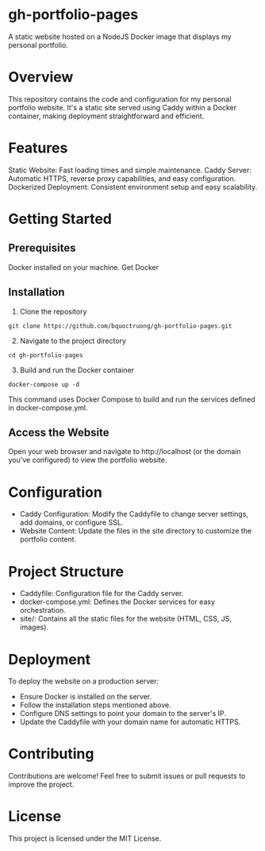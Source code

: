 # gh-portfolio-pages
A static website hosted on a NodeJS Docker image that displays my personal portfolio.

# Overview
This repository contains the code and configuration for my personal portfolio website. It's a static site served using Caddy within a Docker container, making deployment straightforward and efficient.

# Features
Static Website: Fast loading times and simple maintenance.
Caddy Server: Automatic HTTPS, reverse proxy capabilities, and easy configuration.
Dockerized Deployment: Consistent environment setup and easy scalability.
# Getting Started
## Prerequisites
Docker installed on your machine. Get Docker
## Installation
1. Clone the repository

`git clone https://github.com/bquoctruong/gh-portfolio-pages.git`

2. Navigate to the project directory

`cd gh-portfolio-pages`

3. Build and run the Docker container

`docker-compose up -d`

This command uses Docker Compose to build and run the services defined in docker-compose.yml.

## Access the Website
Open your web browser and navigate to http://localhost (or the domain you've configured) to view the portfolio website.
# Configuration
- Caddy Configuration: Modify the Caddyfile to change server settings, add domains, or configure SSL.
- Website Content: Update the files in the site directory to customize the portfolio content.

# Project Structure
- Caddyfile: Configuration file for the Caddy server.
- docker-compose.yml: Defines the Docker services for easy orchestration.
- site/: Contains all the static files for the website (HTML, CSS, JS, images).

# Deployment
To deploy the website on a production server:

- Ensure Docker is installed on the server.
- Follow the installation steps mentioned above.
- Configure DNS settings to point your domain to the server's IP.
- Update the Caddyfile with your domain name for automatic HTTPS.

# Contributing
Contributions are welcome! Feel free to submit issues or pull requests to improve the project.

# License
This project is licensed under the MIT License.
